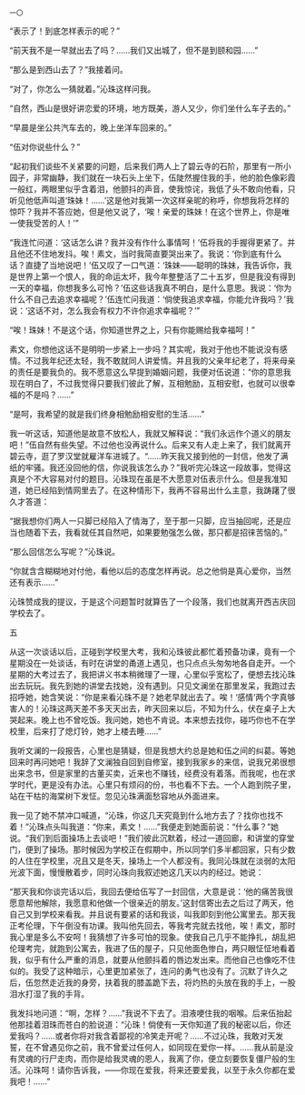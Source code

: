     一〇 

   “表示了！到底怎样表示的呢？”

   “前天我不是一早就出去了吗？……我们又出城了，但不是到颐和园……”

   “那么是到西山去了？”我接着问。

   “对了，你怎么一猜就着。”沁珠这样问我。

   “自然，西山是很好讲恋爱的环境，地方既美，游人又少，你们坐什么车子去的。”

   “早晨是坐公共汽车去的，晚上坐洋车回来的。”

   “伍对你说些什么？”

   “起初我们谈些不关紧要的问题，后来我们两人上了碧云寺的石阶，那里有一所小园子，非常幽静，我们就在一块石头上坐下，伍陡然握住我的手，他的脸色像彩霞一般红，两眼里似乎含着泪，他颤抖的声音，使我惊诧，我低了头不敢向他看，只听见他低声叫道‘珠妹！……’这是他对我第一次这样亲昵的称呼，你想我将怎样的惊吓？我并不答应她，但是他又说了，‘唉！亲爱的珠妹！在这个世界上，你是唯一使我受苦的人！’”

   “我连忙问道：‘这话怎么讲？我并没有作什么事情呵！’伍将我的手握得更紧了。并且他还不住地发抖。唉！素文，当时我简直要哭出来了。我说：‘你到底有什么话？直捷了当地说吧！’伍又叹了一口气道：‘珠妹——聪明的珠妹，我告诉你，我是世界上第一个恨人，我的命运太坏，我今年整整活了二十五岁，但是我没有得到一天的幸福，你想我多么可怜？’伍这些话我真不明白，是什么意思。我说：‘你为什么不自己去追求幸福呢？’伍连忙问我道：‘倘使我追求幸福，你能允许我吗？’我说：‘这话不对，怎么我会有权力不许你追求幸福呢？’”

   “唉！珠妹！不是这个话，你知道世界之上，只有你能赐给我幸福呵！”

   素文，你想他这话不是明明一步紧上一步吗？其实呢，我对于他也不能说没有感情。不过我年纪还太轻，我不敢就同人讲爱情。并且我的父亲年纪老了，将来母亲的责任是要我负的。我不愿意这么早提到婚姻问题，我便对伍说道：“你的意思我现在明白了，不过我觉得只要我们彼此了解，互相勉励，互相安慰，也就可以很幸福的不是吗？……”

   “是呵，我希望的就是我们终身相勉励相安慰的生活……”

   我一听这话，知道他是故意不放松人，我就又解释说：“我们永远作个道义的朋友吧！”伍自然有些失望。不过他也没再说什么。后来又有人走上来了，我们就离开碧云寺，逛了罗汉堂就雇洋车进城了。“……昨天我又接到他的一封信，他发了满纸的牢骚。我还没回他的信，你说我该怎么办？”我听完沁珠这一段故事，觉得这真是个不大容易对付的题目。沁珠现在虽是不大愿意对伍表示什么。但是我准知道，她已经陷到情网里去了。在这种情形下，我再不容易出什么主意，我踌躇了很久才答道：

   “据我想你们两人一只脚已经陷入了情海了，至于那一只脚，应当抽回呢，还是应当也随着下去，我看就任其自然吧，如果要勉强怎么做，那只都是招徕苦恼的。”

   “那么回信怎么写呢？”沁珠说。

   “你就含含糊糊地对付他，看他以后的态度怎样再说。总之他倘是真心爱你，当然还有表示……”

   沁珠赞成我的提议，于是这个问题暂时就算告了一个段落，我们也就离开西吉庆回学校去了。

   五

   从这一次谈话以后，正碰到学校里大考，我和沁珠彼此都忙着预备功课，竟有一个星期没在一处谈话，有时在讲堂的甬道上遇见，也只点点头匆匆地各自走开。一个星期的大考过去了，我把讲义书本稍微理了一理，心里似乎宽松了，便想去找沁珠出去玩玩。我先到她的讲堂去找她，没有遇到。只见文澜坐在那里发呆，我跑过去招呼她，她含笑说：“你是来看沁珠不是？她老早就出去了。唉！‘感情’两个字真够害人的！沁珠这两天差不多天天出去，昨天回来以后，不知为什么，伏在桌子上大哭起来。晚上也不曾吃饭。我问她，她也不肯说。本来想去找你，碰巧你也不在学校里，后来打了熄灯铃，她才上楼去睡……”

   我听文澜的一段报告，心里也是猜疑，但是我想大约总是她和伍之间的纠葛。等她回来时再问她吧！我辞了文澜独自回到自修室，接到我家乡的来信，说我兄弟很想出来念书，但是家里的古董买卖，近来也不赚钱，经费没有着落。而我呢，也在求学时代，更是没有办法。心里只有烦闷的份，书也看不下去。一个人跑到院子里，站在干枯的海棠树下发怔。忽见沁珠满面愁容地从外面进来。

   我一见了她不禁冲口喊道，“沁珠，你这几天究竟到什么地方去了？找你也找不着！”沁珠点头叫我道：“你来，素文！……”我便走到她面前说：“什么事？”她说。“我们到后面操场上去谈吧！”我们彼此沉默着，经过一道回廊，和讲堂的穿堂门，便到了操场。那时候因为学校正在假期中，所以同学们多半都回家，只有少数的人住在学校里，况且又是冬天，操场上一个人都没有。我同沁珠就在淡弱的太阳光波下面，慢慢散着步，同时沁珠向我叙述她这几天以内的经过。她说：

   “那天我和你谈完话以后，我回去便给伍写了一封回信，大意是说：‘他的痛苦我很愿意帮他解除，我愿意和他做一个很亲近的朋友。’这封信寄出去之后过了两天，他自己又到学校来看我。并且说有要紧的话和我谈，叫我即刻到他公寓里去。那天我正考伦理，下午倒没有功课。我叫他先回去，等我考完就去找他，唉！素文，那时我心里是多么不安呵！我猜想了许多可怕的现象。使我自己几乎不能挣扎，胡乱把伦理考完，就跑到公寓去，我进了伍的屋子，只见他面色惨白，两只眼怔怔地看着我，似乎有什么严重的消息，就要从他颤抖着的唇边发出来。而他自己也像吃不住似的。我受了这种暗示，心里更加紧张了，连问的勇气也没有了。沉默了许久之后，伍忽然走近我的身旁，扶着我的膝盖跪下去，将灼热的头放在我的手上，一股泪水打湿了我的手背。

   我发抖地问道：“啊，怎样？……”我说不下去了。泪液哽住我的咽喉。后来伍抬起他那挂着泪珠而苍白的脸说道：“沁珠！倘使有一天你知道了我的秘密以后，你还爱我吗？……或者你将对我含着鄙视的冷笑走开呢？……不过沁珠，我敢对天发誓，在不曾遇见你之前，我不曾爱过任何人，如同现在爱你一样。……我从前是没有灵魂的行尸走肉，而你是给我灵魂的恩人，我离了你，便立刻要恢复僵尸般的生活。沁珠呵！请你告诉我，——你现在爱我，将来还要爱我，以至于永久你都在爱我吧！……”

